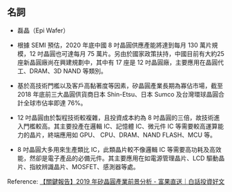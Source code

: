 ## 名詞
* 磊晶（Epi Wafer）

* 根據 SEMI 預估，2020 年底中國 8 吋晶圓供應產能將達到每月 130 萬片規 模，12 吋晶圓也可達每月 75 萬片。另由於國家政策扶持，中國目前有大約25 座新晶圓廠尚在興建規劃中，其中有 17 座是 12 吋晶圓廠，主要應用在晶圓代工、DRAM、3D NAND 等類別。
* 基於高技術門檻以及客戶高黏著度等因素，矽晶圓產業長期為寡佔市場，截至 2018 年底前三大晶圓供貨商日本 Shin-Etsu、日本 Sumco 及台灣環球晶圓合計全球市佔率即達 76%。
* 12 吋晶圓由於製程技術較複雜，且投資成本約為 8 吋晶圓的三倍，故技術進入門檻較高。其主要投產在邏輯 IC、記憶體 IC、微元件 IC 等需要較高運算能力的晶片，終端應用如 GPU、 CPU、DRAM、NAND FLASH、MCU 等。
* 8 吋晶圓大多用來生產類比 IC，此類晶片較不像邏輯 IC 等需要高功耗及高效能，然卻是電子產品的必備元件。其主要應用在如電源管理晶片、LCD 驅動晶片、指紋辨識晶片、MOSFET、感測器等處。

Reference: [【關鍵報告】2019 年矽晶圓產業前景分析 - 富果直送｜白話投資好文](https://blog.fugle.tw/analysis-silicon-wafer-2019/)